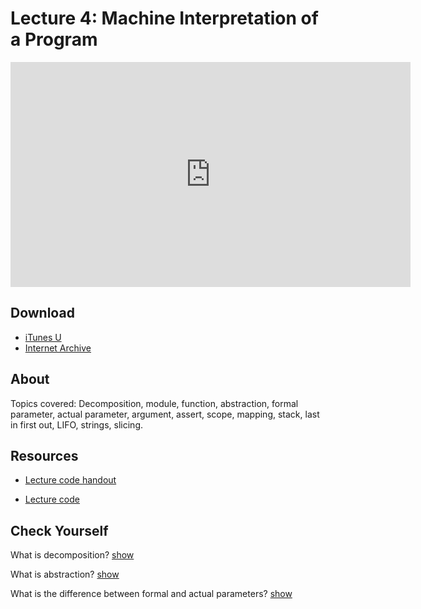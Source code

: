 # Lecture 4: Machine Interpretation of a Program

<iframe width="640" height="360" src="http://www.youtube.com/embed/Mx0uXIBD-yA?feature=player_detailpage" frameborder="0" allowfullscreen></iframe>

## Download

- [iTunes U](http://itunes.apple.com/us/itunes-u/lecture-4-machine-interpretation/id499270153?i=110101059)
- [Internet Archive](http://www.archive.org/download/MIT6.00SCS11/MIT6_00SCS11_lec04_300k.mp4)

## About

Topics covered: Decomposition, module, function, abstraction, formal parameter, actual parameter, argument, assert, scope, mapping, stack, last in first out, LIFO, strings, slicing.



## Resources

- [Lecture code handout](http://ocw.mit.edu/courses/electrical-engineering-and-computer-science/6-00sc-introduction-to-computer-science-and-programming-spring-2011/unit-1/lecture-4-machine-interpretation-of-a-program/MIT6_00SCS11_lec04.pdf)

- [Lecture code](http://ocw.mit.edu/courses/electrical-engineering-and-computer-science/6-00sc-introduction-to-computer-science-and-programming-spring-2011/unit-1/lecture-4-machine-interpretation-of-a-program/lec04.py)



<script>
function hide(id)
{
    document.getElementById(id).style.display = 'none';
}

function show(id)
{
    document.getElementById(id).style.display = 'block';
}
</script>


## Check Yourself

What is decomposition?
<a href="#" onclick="show('answer-1'); return false;">show</a>

<div id="answer-1" style="display: none;">Decomposition breaks a problem into self-contained, manageable parts</div>

What is abstraction?
<a href="#" onclick="show('answer-2'); return false;">show</a>

<div id="answer-2" style="display: none;">Abstraction allows us to ignore the details of a piece of code, and use it as a black box - input x, get y.</div>

What is the difference between formal and actual parameters?
<a href="#" onclick="show('answer-3'); return false;">show</a>

<div id="answer-3" style="display: none;">Formal parameter are the names of variables used inside a procedure; actual parameters (or arguments) are the values assigned to those names.</div>



